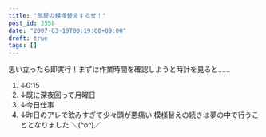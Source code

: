 ```yaml
---
title: "部屋の模様替えするぜ！"
post_id: 3558
date: "2007-03-19T00:19:00+09:00"
draft: true
tags: []
---
```



思い立ったら即実行！まずは作業時間を確認しようと時計を見ると……

  1. ↓0:15
  2. ↓既に深夜回って月曜日
  3. ↓今日仕事
  4. ↓昨日のアレで飲みすぎて少々頭が悪痛い
模様替えの続きは夢の中で行うこととなりました ＼(^o^)／
